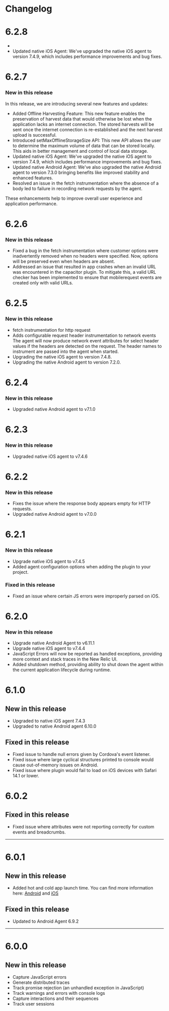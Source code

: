 # Changelog

# 6.2.8
* 
* Updated native iOS Agent: We've upgraded the native iOS agent to version 7.4.9, which includes performance improvements and bug fixes.


# 6.2.7

### New in this release
In this release, we are introducing several new features and updates:

* Added Offline Harvesting Feature: This new feature enables the preservation of harvest data that would otherwise be lost when the application lacks an internet connection. The stored harvests will be sent once the internet connection is re-established and the next harvest upload is successful.
* Introduced setMaxOfflineStorageSize API: This new API allows the user to determine the maximum volume of data that can be stored locally. This aids in better management and control of local data storage.
* Updated native iOS Agent: We've upgraded the native iOS agent to version 7.4.9, which includes performance improvements and bug fixes.
* Updated native Android Agent: We've also upgraded the native Android agent to version 7.3.0 bringing benefits like improved stability and enhanced features. 
* Resolved an issue in the fetch instrumentation where the absence of a body led to failure in recording network requests by the agent.

These enhancements help to improve overall user experience and application performance.

# 6.2.6

### New in this release
* Fixed a bug in the fetch instrumentation where customer options were inadvertently removed when no headers were specified. Now, options will be preserved even when headers are absent.
* Addressed an issue that resulted in app crashes when an invalid URL was encountered in the capacitor plugin. To mitigate this, a valid URL checker has been implemented to ensure that mobilerequest events are created only with valid URLs.


# 6.2.5

### New in this release
* fetch instrumentation for http request
* Adds configurable request header instrumentation to network events 
   The agent will now produce network event attributes for select header values if the headers are detected on the request. The header names to instrument are passed into the agent when started.
* Upgrading the native iOS agent to version 7.4.8.
* Upgrading the native Android agent to version 7.2.0.


# 6.2.4

### New in this release
* Upgraded native Android agent to v7.1.0

# 6.2.3

### New in this release
* Upgraded native iOS agent to v7.4.6


# 6.2.2

### New in this release
* Fixes the issue where the response body appears empty for HTTP requests.
* Upgraded native Android agent to v7.0.0

# 6.2.1

### New in this release
* Upgrade native iOS agent to v7.4.5
* Added agent configuration options when adding the plugin to your project.

### Fixed in this release
* Fixed an issue where certain JS errors were improperly parsed on iOS.

# 6.2.0

### New in this release
* Upgrade native Android Agent to v6.11.1
* Upgrade native iOS agent to v7.4.4
* JavaScript Errors will now be reported as handled exceptions, providing more context and stack traces in the New Relic UI.
* Added shutdown method, providing ability to shut down the agent within the current application lifecycle during runtime.

# 6.1.0

## New in this release

* Upgraded to native iOS agent 7.4.3
* Upgraded to native Android agent 6.10.0

## Fixed in this release

* Fixed issue to handle null errors given by Cordova's event listener.
* Fixed issue where large cyclical structures printed to console would cause out-of-memory issues on Android.
* Fixed issue where plugin would fail to load on iOS devices with Safari 14.1 or lower.

# 6.0.2

## Fixed in this release

* Fixed issue where attributes were not reporting correctly for custom events and breadcrumbs.

----
# 6.0.1
## New in this release

* Added hot and cold app launch time. You can find more information here: [Android](https://docs.newrelic.com/docs/mobile-monitoring/new-relic-mobile-android/install-configure/configure-app-launch-time-android-apps) and [iOS](https://docs.newrelic.com/docs/mobile-monitoring/new-relic-mobile-ios/configuration/app-launch-times-ios-apps)


## Fixed in this release

* Updated to Android Agent 6.9.2

---

# 6.0.0
## New in this release
* Capture JavaScript errors
* Generate distributed traces
* Track promise rejection (an unhandled exception in JavaScript)
* Track warnings and errors with console logs
* Capture interactions and their sequences
* Track user sessions

